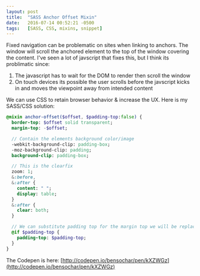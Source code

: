 ```yaml
---
layout: post
title:  "SASS Anchor Offset Mixin"
date:   2016-07-14 00:52:21 -0500
tags:   [SASS, CSS, mixins, snippet]
---
```

Fixed navigation can be problematic on sites when linking to anchors. The window will scroll the anchored element to the top of the window covering the content. I've seen a lot of javscript that fixes this, but I think its problimatic since:

1. The javascript has to wait for the DOM to render then scroll the window
2. On touch devices its possible the user scrolls before the javscript kicks in and moves the viewpoint away from intended content

We can use CSS to retain browser behavior & increase the UX. Here is my SASS/CSS solution:

```sass
@mixin anchor-offset($offset, $padding-top:false) {
  border-top: $offset solid transparent;
  margin-top: -$offset;

  // Contain the elements background color/image
  -webkit-background-clip: padding-box;
  -moz-background-clip: padding;
  background-clip: padding-box;

  // This is the clearfix
  zoom: 1;
  &:before,
  &:after {
    content: " ";
    display: table;
  }
  &:after {
    clear: both;
  }

  // We can substitute padding top for the margin top we will be replacing
  @if $padding-top {
    padding-top: $padding-top;
  }
}
```

The Codepen is here: [http://codepen.io/bensochar/pen/kXZWGz](http://codepen.io/bensochar/pen/kXZWGz)